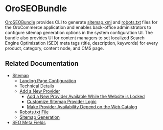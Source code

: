 <a id="bundle-docs-commerce-seo-bundle"></a>

# OroSEOBundle

<a href="https://github.com/oroinc/orocommerce/tree/5.1/src/Oro/Bundle/SEOBundle" target="_blank">OroSEOBundle</a> provides CLI to generate <a href="https://www.sitemaps.org/protocol.html" target="_blank">sitemap.xml</a> and <a href="http://www.robotstxt.org/" target="_blank">robots.txt</a> files for the OroCommerce application and enables back-office administrators to configure sitemap generation options in the system configuration UI. The bundle also provides UI for content managers to set localized Search Engine Optimization (SEO) meta tags (title, description, keywords) for every product, category, content node, and CMS page.

## Related Documentation

* [Sitemap](sitemap.md)
  * [Landing Page Configuration](sitemap.md#landing-page-configuration)
  * [Technical Details](sitemap.md#technical-details)
  * [Add a New Provider](sitemap.md#add-a-new-provider)
    * [Add a New Provider Available While the Website is Locked](sitemap.md#add-a-new-provider-available-while-the-website-is-locked)
    * [Customize Sitemap Provider Logic](sitemap.md#customize-sitemap-provider-logic)
    * [Make Provider Availability Depend on the Web Catalog](sitemap.md#make-provider-availability-depend-on-the-web-catalog)
  * [Robots.txt File](sitemap.md#robots-txt-file)
  * [Sitemap Generation](sitemap.md#sitemap-generation)
* [SEO Meta Fields](seo-meta-fields.md)

<!-- Frontend -->
